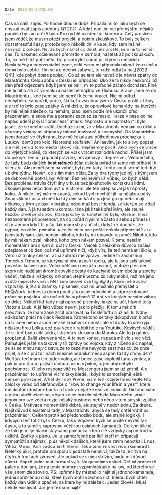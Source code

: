 ```yaml
---
Date: 2023-01-24T21:00
---
```

Čas na další zápis. Po hodně dlouhé době.
Připadá mi to, jako bych se chystal psát zápis podobný Q1 2021. A když nad tím víc přemýšlím, nějaká paralela by tam určitě byla.
Pro rychlé uvedení do kontextu. Celý prosinec jsem věděl, že musím přežít projekt, a potom zkouškové. To byly celkem dost stressful časy, protože bylo několik dní v kuse, kdy jsem reálně nevylezl z pokoje. Ne, že bych neměl co dělat, ale prostě jsem na to neměl čas. To nakonec očekávaně přerostlo v burnout, naštěstí až po zkouškách. To, co mě totiž pohánělo, byl první výlet domů po čtyřech měsících. Neskutečný a nepopsatelný pocit, celá cesta mi připadala taková kouzelná a doma bylo dobře. Tím se ale nechci zabývat, to radši odkážu na [[2022 Q4]], kde pobyt doma popisuji.
Co už se tam ale nevešlo je návrat zpátky do Maastrichtu. Celou dobu v Česku mi připadalo, jako že to nikdy neskončí, až den před odjezdem, když jsem se balil, mi to pořádně začalo docházet. Plně mě to hitlo ale až ve vlaku a následně naplno ve Flixbusu. Vracel jsem se do Maastrichtu… kde jsem se ale neměl k čemu vracet. Nic mi odtud nechybělo. Kamarádi, práce, škola, to všechno jsem v Česku pustil z hlavy, ale teď to bylo zase zpátky. A mi došlo, že opravdové kamarády, na kterých by mě nějak záleželo, tu nemám, práci jsem podle mě ukončil před prázdninami, a škola měla pořádně začít až za měsíc.
Takže v buse do mě naplno udeřil jakýsi “loneliness” attack. Naprosto, ale naprosto mi bylo jasné, že se nechci vrátit. Docházelo mi, že v Maastrichtu nemám co dělat a všechny vztahy mi připadaly takové bezbarvé a nesmyslné. Do Maastrichtu jsem dorazil ve čtyři ráno, kdy mě čekala asi půlhodinová procházka k Luukovi domů pro kolo. Naprosté zoufalství. Ani nevím, jak to slovy popsat, ale měl jsem z toho města takový cizí, nepříjemný pocit. Jako bych se vracel do vyjetých kolejí, do kterých se však vracet rozhodně nechci.
Přišel jsem do pokoje. Ten mi připadal prázdný, nezajímavý a depresivní. Vědomí toho, že tady budu dalších **šest měsíců** dělat dokola pořád to samé mě přiháněl k šílenství. Ale neměl jsem na výběr, byl jsem tady.
Tento pocit se mě teď drží už dva týdny. Nevím, co s tím mám dělat. Za ty dva týdny jediný, s kým jsem se dobrovolně potkal, byl Adrian. Bez něj nevím už vůbec, co bych dělal. Bez problému trávím čtyři dny v kuse bez jakéhokoliv kontaktu s lidmi. Zkoušel jsem něco domluvit s Victorem, ale ten odepisoval jak naprostý kokot. A nikdo jiný mě nenapadá, pokud bych nechtěl jít na nějakou párty. Snad všichni ostatní měli každý den setkání s project group nebo mají někoho, s kým se baví v baráku, nebo mají best frienda, se kterým se vídají každý den. A já tu sedím u kompu, rána jakž takž přežívám, ale stejně každou chvíli přijde noc, která jako by tu konstantně byla, která mi hned nezapomene připomenout, na co pořád myslím a často s sebou přinese i slzy. Jenom když to píšu, tak mám slzy v očích, i když mi dochází, že vypsat, co cítím, pomáhá.
A co že mi ta noc pořád dokola připomíná? Jak jsem tady sám. Jak nemám nikoho, kdo by mi opravdu rozuměl. Nikoho, kdo by mě někam zval, nikoho, koho bych někam pozval. K tomu nemám momentálně ani s kým si psát v Česku. Vojcek z nějakého důvodu začíná odepisovat ob den, což mě upřímně ničí, když vím, že teď nemá ani školu, u Verči už tři dny čekám, až si zobrazí mé zprávy. Jedině to zachraňují Toncek s Tomem, se kterýma si píšu aspoň trochu, ale to jsou spíš takové povrchní konverzace.
Večer většinou nemůžu usnout, protože přes den skoro nic nedělám (kromě obvyklé cesty do kuchyně kolem oběda a sprchy večer), takže si vždycky nakonec stejně vezmu do ruky mobil, než mě jeho světlo naprosto unaví.
Měl jsem takové dva highlighty, které mě trochu vzpružily. 8, 9 a 9 známky z písemek, což mi umožnilo přemýšlet o KE@Work. A dneska dobrý pocit z luxusně odvedené a odprezentované práce na projektu. Ale teď mě čeká přesně 12 dní, ve kterých nemám vůbec co dělat. Někteří lidi tady mají opravné písemky, takže se učí, hlavně teda Victor a Luuk. A já fakt vůbec nevím, jak to přežiju.
K tomu mě drtí představa, že mám zase začít pracovat na Ticklefluffu a už asi tři týdny odkládám práci na Black Redderu. Kromě toho se taky dokopávám k práci na Unseen nebo aspoň nějaké kreativní činnosti, ale vždycky to překryju nějakou hrou Lolka, což pak vede k rabbit hole na Youtubu. Kdybych věděl, že se teď budu cítit takto, tak jedu s klukama do Maroka. Ale to já génius propásnul. Další zkurvená věc. A to není konec, napadá mě víc a víc věcí. Pamatuješ ještě na takové ty tři zprávy od Vojcka, kdy z ničeho nic napsal, že se se mnou nejvíc bavil, že to beze mě nevydrží šest měsíců, že chce přijet, a že o prázdninách musíme podnikat něco aspoň každý druhý den? Well tak teď mám ten týden volna, ale borec zase vyplodil tunu výmluv, a pak to pro jistotu pojistil druhou tunou výmluv, to jen aby nebylo pochybností. O jeho responzivitě na Messengeru jsem se už zmínil. A o prázdninách to upřímně vidím taky bledě, i když to samozřejmě ještě nemám potvrzené.
What do I do? Prvně, mám teď rozjeté hned vedle této záložky video od Stefanoviče o “How to change your life in a year”, které mě doufám dostane back on track v nějaké kreativní činnosti. Do toho mám v plánu vložit všechno, abych se po prázdninách do Maastrichtu vrátil jenom pro své věci a rozjel nějaký business nebo něco v tom smyslu zpátky v Česku. Motivace momentálně dobrá, ale stejně v nedohlednu.
Za druhé. Najít důvod k existenci tady, v Maastrichtu, abych se tady chtěl vrátit po prázdninách. Celkem protiklad předchozího bodu, ale stejně logický. I kdybych teď totiž byl v Česku, tak s Vojckem bych se určitě neviděl tak často, a to samé s naprostou většinou ostatních kamarádů. Celkem šílené, že toto je moje hlavní stay sane pomůcka, která mě vždycky aspoň trochu uklidní. Zpátky k plánu. Je tu samozřejmě pár lidí, kteří mi připadají sympatičtí a zajímaví, plus několik dalších, které jsem zatím nepotkal. Linus, Viktor, Owen, Adri budou asi ti hlavní. Tak s těmi se chci více skamarádit Nelehký úkol, protože oni spolu v podstatě nemluví, takže to je bitva na čtyřech frontách zároveň. Ale pokud se s nimi sblížím, budu mít důvod zůstat.
Aspoň jedna taktika musí vyjít. No questions asked. Drž mi prosím tě palce a doufám, že na tento moment vzpomínáš jako na low, od kterého se vše jenom zlepšovalo.
PS: upřímně by mi stačilo najít si jednoho kamaráda, jednu spřízněnou duši, které bych mohl všechno říct, kterou bych chtěl každý den vidět a opačně, na které by mi záleželo. Jeden člověk. Musí někde existovat. Jak jen tě mám najít?